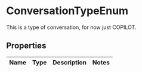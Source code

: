 # ConversationTypeEnum

This is a type of conversation, for now just COPILOT.

## Properties

Name | Type | Description | Notes
------------ | ------------- | ------------- | -------------




